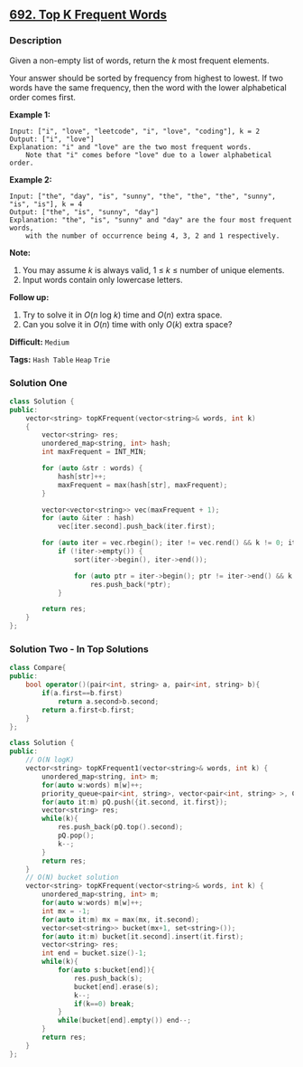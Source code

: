 ## [692. Top K Frequent Words](https://leetcode.com/problems/top-k-frequent-words/description/)

### Description

Given a non-empty list of words, return the *k* most frequent elements.

Your answer should be sorted by frequency from highest to lowest. If two words have the same frequency, then the word with the lower alphabetical order comes first.

**Example 1:**

```
Input: ["i", "love", "leetcode", "i", "love", "coding"], k = 2
Output: ["i", "love"]
Explanation: "i" and "love" are the two most frequent words.
    Note that "i" comes before "love" due to a lower alphabetical order.

```

**Example 2:**

```
Input: ["the", "day", "is", "sunny", "the", "the", "the", "sunny", "is", "is"], k = 4
Output: ["the", "is", "sunny", "day"]
Explanation: "the", "is", "sunny" and "day" are the four most frequent words,
    with the number of occurrence being 4, 3, 2 and 1 respectively.

```

**Note:**

1. You may assume *k* is always valid, 1 ≤ *k* ≤ number of unique elements.
2. Input words contain only lowercase letters.

**Follow up:**

1. Try to solve it in *O*(*n* log *k*) time and *O*(*n*) extra space.
2. Can you solve it in *O*(*n*) time with only *O*(*k*) extra space?





**Difficult:** `Medium`

**Tags:** `Hash Table` `Heap` `Trie`



### Solution One

```c++
class Solution {
public:
    vector<string> topKFrequent(vector<string>& words, int k)
    {
        vector<string> res;
        unordered_map<string, int> hash;
        int maxFrequent = INT_MIN;

        for (auto &str : words) {
            hash[str]++;
            maxFrequent = max(hash[str], maxFrequent);
        }

        vector<vector<string>> vec(maxFrequent + 1);
        for (auto &iter : hash)
            vec[iter.second].push_back(iter.first);

        for (auto iter = vec.rbegin(); iter != vec.rend() && k != 0; iter++)
            if (!iter->empty()) {
                sort(iter->begin(), iter->end());

                for (auto ptr = iter->begin(); ptr != iter->end() && k != 0; ptr++, k--)
                    res.push_back(*ptr);
            }

        return res;
    }
};
```



### Solution Two - In Top Solutions

```c++
class Compare{
public:    
    bool operator()(pair<int, string> a, pair<int, string> b){
        if(a.first==b.first)
            return a.second>b.second;
        return a.first<b.first;
    }
};

class Solution {
public:
    // O(N logK)
    vector<string> topKFrequent1(vector<string>& words, int k) {
        unordered_map<string, int> m;
        for(auto w:words) m[w]++;
        priority_queue<pair<int, string>, vector<pair<int, string> >, Compare> pQ;
        for(auto it:m) pQ.push({it.second, it.first});
        vector<string> res;
        while(k){
            res.push_back(pQ.top().second);
            pQ.pop();
            k--;
        }
        return res;
    }
    // O(N) bucket solution
    vector<string> topKFrequent(vector<string>& words, int k) {
        unordered_map<string, int> m;
        for(auto w:words) m[w]++;
        int mx = -1;
        for(auto it:m) mx = max(mx, it.second);
        vector<set<string>> bucket(mx+1, set<string>());
        for(auto it:m) bucket[it.second].insert(it.first);
        vector<string> res;
        int end = bucket.size()-1;
        while(k){
            for(auto s:bucket[end]){
                res.push_back(s);
                bucket[end].erase(s);
                k--;
                if(k==0) break;
            }
            while(bucket[end].empty()) end--;
        }
        return res;
    }
};
```



